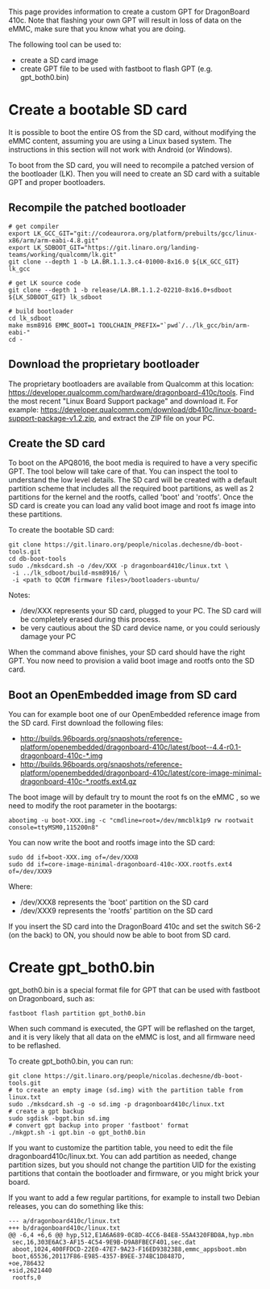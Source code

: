 This page provides information to create a custom GPT for DragonBoard 410c. Note that flashing your own GPT will result in loss of data on the eMMC, make sure that you know what you are doing.

The following tool can be used to:
* create a SD card image
* create GPT file to be used with fastboot to flash GPT (e.g. gpt_both0.bin)

# Create a bootable SD card

It is possible to boot the entire OS from the SD card, without modifying the eMMC content, assuming you are using a Linux based system. The instructions in this section will not work with Android (or Windows).

To boot from the SD card, you will need to recompile a patched version of the bootloader (LK). Then you will need to create an SD card with a suitable GPT and proper bootloaders.

## Recompile the patched bootloader

    # get compiler 
    export LK_GCC_GIT="git://codeaurora.org/platform/prebuilts/gcc/linux-x86/arm/arm-eabi-4.8.git"
    export LK_SDBOOT_GIT="https://git.linaro.org/landing-teams/working/qualcomm/lk.git"
    git clone --depth 1 -b LA.BR.1.1.3.c4-01000-8x16.0 ${LK_GCC_GIT} lk_gcc

    # get LK source code
    git clone --depth 1 -b release/LA.BR.1.1.2-02210-8x16.0+sdboot ${LK_SDBOOT_GIT} lk_sdboot

    # build bootloader
    cd lk_sdboot
    make msm8916 EMMC_BOOT=1 TOOLCHAIN_PREFIX="`pwd`/../lk_gcc/bin/arm-eabi-"
    cd -

## Download the proprietary bootloader

The proprietary bootloaders are available from Qualcomm at this location: https://developer.qualcomm.com/hardware/dragonboard-410c/tools. Find the most recent "Linux Board Support package" and download it. For example: https://developer.qualcomm.com/download/db410c/linux-board-support-package-v1.2.zip, and extract the ZIP file on your PC.

## Create the SD card

To boot on the APQ8016, the boot media is required to have a very specific GPT. The tool below will take care of that. You can inspect the tool to understand the low level details. The SD card will be created with a default partition scheme that includes all the required boot partitions, as well as 2 partitions for the kernel and the rootfs, called 'boot' and 'rootfs'. Once the SD card is create you can load any valid boot image and root fs image into these partitions.

To create the bootable SD card:

    git clone https://git.linaro.org/people/nicolas.dechesne/db-boot-tools.git
    cd db-boot-tools
    sudo ./mksdcard.sh -o /dev/XXX -p dragonboard410c/linux.txt \
     -i ../lk_sdboot/build-msm8916/ \
     -i <path to QCOM firmware files>/bootloaders-ubuntu/

Notes:
* /dev/XXX represents your SD card, plugged to your PC. The SD card will be completely erased during this process.  
* be very cautious about the SD card device name, or you could seriously damage your PC

When the command above finishes, your SD card should have the right GPT. You now need to provision a valid boot image and rootfs onto the SD card.

## Boot an OpenEmbedded image from SD card

You can for example boot one of our OpenEmbedded reference image from the SD card. First download the following files:
* http://builds.96boards.org/snapshots/reference-platform/openembedded/dragonboard-410c/latest/boot--4.4-r0.1-dragonboard-410c-*.img
* http://builds.96boards.org/snapshots/reference-platform/openembedded/dragonboard-410c/latest/core-image-minimal-dragonboard-410c-*.rootfs.ext4.gz

The boot image will by default try to mount the root fs on the eMMC , so we need to modify the root parameter in the bootargs:

    abootimg -u boot-XXX.img -c "cmdline=root=/dev/mmcblk1p9 rw rootwait console=ttyMSM0,115200n8"

You can now write the boot and rootfs image into the SD card:

    sudo dd if=boot-XXX.img of=/dev/XXX8
    sudo dd if=core-image-minimal-dragonboard-410c-XXX.rootfs.ext4 of=/dev/XXX9
    
Where:
* /dev/XXX8 represents the 'boot' partition on the SD card
* /dev/XXX9 represents the 'rootfs' partition on the SD card

If you insert the SD card into the DragonBoard 410c and set the switch S6-2 (on the back) to ON, you should now be able to boot from SD card.

# Create gpt_both0.bin

gpt_both0.bin is a special format file for GPT that can be used with fastboot on Dragonboard, such as:

    fastboot flash partition gpt_both0.bin

When such command is executed, the GPT will be reflashed on the target, and it is very likely that all data on the eMMC is lost, and all firmware need to be reflashed.

To create gpt_both0.bin, you can run:

    git clone https://git.linaro.org/people/nicolas.dechesne/db-boot-tools.git
    # to create an empty image (sd.img) with the partition table from linux.txt
    sudo ./mksdcard.sh -g -o sd.img -p dragonboard410c/linux.txt
    # create a gpt backup
    sudo sgdisk -bgpt.bin sd.img
    # convert gpt backup into proper 'fastboot' format
    ./mkgpt.sh -i gpt.bin -o gpt_both0.bin

If you want to customize the partition table, you need to edit the file dragonboard410c/linux.txt. You can add partition as needed, change partition sizes, but you should not change the partition UID for the existing partitions that contain the bootloader and firmware, or you might brick your board.

If you want to add a few regular partitions, for example to install two Debian releases, you can do something like this:

    --- a/dragonboard410c/linux.txt
    +++ b/dragonboard410c/linux.txt
    @@ -6,4 +6,6 @@ hyp,512,E1A6A689-0C8D-4CC6-B4E8-55A4320FBD8A,hyp.mbn
     sec,16,303E6AC3-AF15-4C54-9E9B-D9A8FBECF401,sec.dat
     aboot,1024,400FFDCD-22E0-47E7-9A23-F16ED9382388,emmc_appsboot.mbn
     boot,65536,20117F86-E985-4357-B9EE-374BC1D8487D,
    +oe,786432
    +sid,2621440
     rootfs,0

